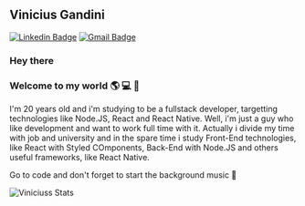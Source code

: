 ## Vinicius Gandini

[![Linkedin Badge](https://img.shields.io/badge/-ViniciusGandini-blue?style=flat-square&logo=Linkedin&logoColor=white&link=https://www.linkedin.com/in/vinicius-gandini-8071a415b/)](https://www.linkedin.com/in/vinicius-gandini-8071a415b/)
[![Gmail Badge](https://img.shields.io/badge/-Gmail-c14438?style=flat-square&logo=Gmail&logoColor=white&link=mailto:viniciusgandini.goncalves@gmail.com)](mailto:viniciusgandini.goncalves@gmail.com)

### Hey there

### Welcome to my world :earth_americas: :computer: :guitar:

I'm 20 years old and i'm studying to be a fullstack developer, targetting technologies like Node.JS, React and React Native.
Well, i'm just a guy who like development and want to work full time with it. Actually i divide my time with job and university 
and in the spare time i study Front-End technologies, like React with Styled COmponents, Back-End with Node.JS 
and others useful frameworks, like React Native.

Go to code and don't forget to start the background music :musical_note:

![Viniciuss Stats](https://github-readme-stats.vercel.app/api?username=vinicius-gandini)
